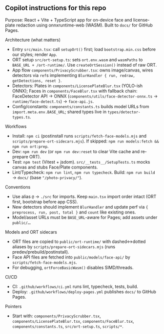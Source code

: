 ## Copilot instructions for this repo

Purpose: React + Vite + TypeScript app for on-device face and license-plate redaction using onnxruntime-web (WASM). Built to `docs/` for GitHub Pages.

Architecture (what matters)

- Entry `src/main.tsx`: call `setupOrt()` first; load `bootstrap.min.css` before our styles; render `App`.
- ORT setup `src/ort-setup.ts`: sets `ort.env.wasm` and `wasmPaths` to `BASE_URL + /ort-runtime/`. Use `createOrtSession()` instead of raw ORT.
- App flow `components/PrivacyScrubber.tsx`: owns image/canvas, wires detectors via `ref`s implementing `BlurHandler { run, redraw, getDetections, reset }`.
- Detectors: Plates in `components/LicensePlateBlur.tsx` (YOLO-ish ONNX); Faces in `components/FaceBlur.tsx` with fallback chain: FaceDetector API → ONNX (`components/utils/face-detector-onnx.ts` → `runtime/face-detect.ts`) → `face-api.js`.
- Config/constants: `components/constants.ts` builds model URLs from `import.meta.env.BASE_URL`; shared types live in `types/detector-types.ts`.

Workflows

- Install: `npm ci` (postinstall runs `scripts/fetch-face-models.mjs` and `scripts/prepare-ort-sidecars.mjs`). If skipped: `npm run models:fetch && npm run ort:prep`.
- Dev: `npm run dev` (or `npm run dev:reset` to clear Vite cache and re-prepare ORT).
- Test: `npm test` (Vitest + jsdom). `src/__tests__/SetupTests.ts` mocks canvas and stubs Face/Plate components.
- Lint/Typecheck: `npm run lint`, `npm run typecheck`. Build: `npm run build` → `docs/` (base `"/photo-privacy/"`).

Conventions

- Use alias `@` → `./src` for imports. Keep `main.tsx` import order intact (ORT first, bootstrap before app CSS).
- New detectors should implement `BlurHandler` and update perf via `{ preprocess, run, post, total }` and `count` like existing ones.
- Model/asset URLs must be `BASE_URL`-aware for Pages; add assets under `public/…`.

Models and ORT sidecars

- ORT files are copied to `public/ort-runtime/` with dashed↔dotted aliases by `scripts/prepare-ort-sidecars.mjs` (runs predev/prebuild/postinstall).
- Face API files are fetched into `public/models/face-api/` by `scripts/fetch-face-models.mjs`.
- For debugging, `ortForceBasicWasm()` disables SIMD/threads.

CI/CD

- CI: `.github/workflows/ci.yml` runs lint, typecheck, tests, build.
- Deploy: `.github/workflows/deploy-pages.yml` publishes `docs/` to GitHub Pages.

Pointers

- Start with: `components/PrivacyScrubber.tsx`, `components/LicensePlateBlur.tsx`, `components/FaceBlur.tsx`, `components/constants.ts`, `src/ort-setup.ts`, `scripts/*`.
